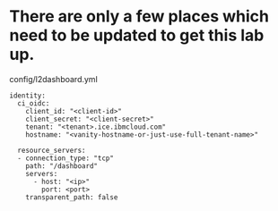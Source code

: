 There are only a few places which need to be updated to get this lab up.
========================================================================


config/l2dashboard.yml
```
identity:  
  ci_oidc:  
    client_id: "<client-id>"  
    client_secret: "<client-secret>"  
    tenant: "<tenant>.ice.ibmcloud.com"  
    hostname: "<vanity-hostname-or-just-use-full-tenant-name>"  
  
  resource_servers:
  - connection_type: "tcp"
    path: "/dashboard"
    servers:
      - host: "<ip>"
        port: <port>
    transparent_path: false
```
 
  
  


